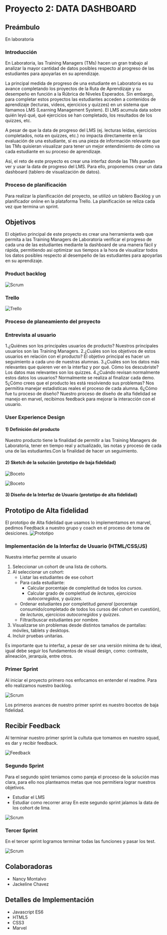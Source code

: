 
# Proyecto 2: DATA DASHBOARD

## Preámbulo
En laboratoria 

### Introducción
En Laboratoria, las Training Managers (TMs) hacen un gran trabajo al analizar la mayor cantidad de datos posibles respecto al progreso de las estudiantes para apoyarlas en su aprendizaje.

La principal medida de progreso de una estudiante en Laboratoria es su avance completando los proyectos de la Ruta de Aprendizaje y su desempeño en función a la Rúbrica de Niveles Esperados. Sin embargo, para completar estos proyectos las estudiantes acceden a contenidos de aprendizaje (lecturas, videos, ejercicios y quizzes) en un sistema que llamamos LMS (Learning Management System). El LMS acumula data sobre quién leyó qué, qué ejercicios se han completado, los resultados de los quizzes, etc.

A pesar de que la data de progreso del LMS (ej. lecturas leídas, ejercicios completados, nota en quizzes, etc.) no impacta directamente en la evaluación de una estudiante, sí es una pieza de información relevante que las TMs quisieran visualizar para tener un mejor entendimiento de cómo va cada estudiante en su proceso de aprendizaje.

Así, el reto de este proyecto es crear una interfaz donde las TMs puedan ver y usar la data de progreso del LMS. Para ello, proponemos crear un data dashboard (tablero de visualización de datos).

### Proceso de planificación
Para realizar la planificación del proyecto, se utilizó un tablero Backlog y un planificador online en la plataforma Trello.
La planificación se reliza cada vez que termina un sprint.

## Objetivos 
El objetivo principal de este proyecto es crear una herramienta web que permita a las Training Managers de Laboratoria verificar el progreso de cada una de las estudiantes mediante la dashboard de una manera fácil y rápida,  permitiendo así optimizar sus tiempos a la hora de  visualizar todos los datos posibles respecto al desempeño de las estudiantes para apoyarlas en su aprendizaje. 

### Product backlog
![Scrum](src/Imagen/scrum.jpg)

### Trello
![Trello](src/Imagen/trello.jpg)

### Proceso de planeamiento del proyecto

### Entrevista al usuario

1.¿Quiénes son los principales usuarios de producto?
Nuestros principales usuarios son las Training Managers.
2.¿Cuáles son los objetivos de estos usuarios en relación con el producto?
El objetivo principal es hacer un seguimiento a cada uno de nuestras alumnas.
3.¿Cuáles son los datos más relevantes que quieren ver en la interfaz y por qué. Cómo los descubriste?
Los datos mas relevantes son los quizzes.
4.¿Cuándo revisan normalmente estos datos los usuarios?
Normalmente se realiza al finalizar cada demo.
5¿Cómo crees que el producto les está resolviendo sus problemas?
Nos permitira manejar estadisticas reales el proceso de cada alumna.
6¿Cómo fue tu proceso de diseño?
Nuestro proceso de diseño de alta fidelidad se manejo en marvel, recibimos feedback para mejorar la interacción con el usuario. 
### User Experience Design

#### 1) Definición del producto
Nuestro producto tiene la finalidad de permitir a las Training Managers de Laboratoria, tener en tiempo real y actualizado, las notas y proceso de cada una de las estudiantes.Con la finalidad de hacer un seguimiento.

#### 2) Sketch de la solución (prototipo de baja fidelidad)

![Boceto](src/Imagen/pagina1.jpg)

![Boceto](src/Imagen/pagina%202.jpg)

#### 3) Diseño de la Interfaz de Usuario (prototipo de alta fidelidad)

## Prototipo de Alta fidelidad 
El prototipo de Alta fidelidad que usamos lo implementamos en marvel, pedimos Feedback a nuestro grupo y coach en el proceso de toma de desiciones. 
![Prototipo](src/Imagen/Prototipo-Marvel.jpg)

### Implementación de la Interfaz de Usuario (HTML/CSS/JS)
Nuestra interfaz permite al usuario
1. Seleccionar un cohort de una lista de cohorts.
2. Al seleccionar un cohort:
   - Listar las estudiantes de ese cohort
   - Para cada estudiante:
     + Calcular porcentaje de completitud de todos los _cursos_.
     + Calcular grado de completitud de _lecturas_, _ejercicios autocorregidos_,
       y _quizzes_.
   - Ordenar estudiantes por completitud _general_ (porcentaje consumido/completado
     de todos los cursos del cohort en cuestión), de _lecturas_, _ejercicios
     autocorregidos_ y _quizzes_.
   - Filtrar/buscar estudiantes por nombre.
3. Visualizarse sin problemas desde distintos tamaños de pantallas: móviles,
   tablets y desktops.
4. Incluir pruebas unitarias.

Es importante que tu interfaz, a pesar de ser una versión mínima de tu ideal,
igual debe seguir los fundamentos de visual design, como: contraste,
alineación, jerarquía, entre otros.

### Primer Sprint 

Al iniciar el proyecto primero nos enfocamos en entender el readme. Para ello realizamos nuestro backlog.

![Scrum](src/Imagen/scrum.jpg)

Los primeros avances de nuestro primer sprint es nuestro bocetos de baja fidelidad.

## Recibir Feedback
Al terminar nuestro primer sprint la cultuta que tomamos en nuestro squad, es dar y recibir feedback. 

![Feedback](src/Imagen/feedback.jpg)


### Segundo Sprint 

Para el segundo spint teniamos como pareja el proceso de la solución mas clara, para ello nos planteamos metas que nos permitiera lograr nuestros objetivos.
* Estudiar el LMS
* Estudiar como recorrer array 
En este segundo sprint jalamos la data de los cohort de lima.

![Scrum](src/Imagen/sprint2.jpg)

### Tercer Sprint 

En el tercer sprint logramos terminar todas las funciones y pasar los test.

![Scrum](src/Imagen/3%20sprint.jpg)

## Colaboradoras
* Nancy Montalvo 
* Jackeline Chavez

## Detalles de Implementación
- Javascript ES6
- HTML5
- CSS3
- Marvel


